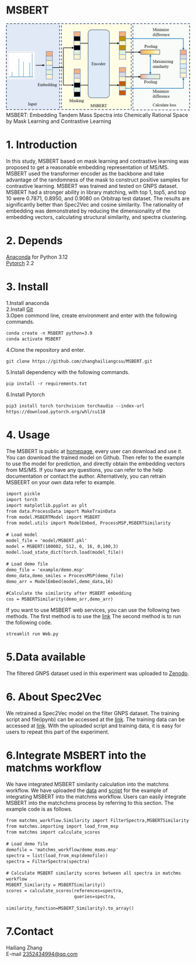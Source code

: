 
# MSBERT
![msbert](TOC.png)
MSBERT: Embedding Tandem Mass Spectra into Chemically Rational Space by Mask Learning and Contrastive Learning
# 1. Introduction
In this study, MSBERT based on mask learning and contrastive learning was proposed to get a reasonable embedding representation of MS/MS. 
MSBERT used the transformer encoder as the backbone and take advantage of the randomness of the mask to construct positive samples for contrastive learning. 
MSBERT was trained and tested on GNPS dataset. MSBERT had a stronger ability in library matching, with top 1, top5, and top 10 were 0.7871, 0.8950, and 0.9080 on Orbitrap test dataset. 
The results are significantly better than Spec2Vec and cosine similarity. 
The rationality of embedding was demonstrated by reducing the dimensionality of the embedding vectors, calculating structural similarity, and spectra clustering. 

# 2. Depends
[Anaconda](https://www.anaconda.com) for Python 3.12  
[Pytorch](https://pytorch.org/) 2.2  
# 3. Install
1.Install anaconda  
2.Install [Git](https://git-scm.com/downloads)  
3.Open commond line, create environment and enter with the following commands.   
```
conda create -n MSBERT python=3.9  
conda activate MSBERT
```
4.Clone the repository and enter.  
```
git clone https://github.com/zhanghailiangcsu/MSBERT.git
```
5.Install dependency with the following commands.
```
pip install -r requirements.txt
```
6.Install  Pytorch
```
pip3 install torch torchvision torchaudio --index-url https://download.pytorch.org/whl/cu118
```
# 4. Usage
The MSBERT is public at [homepage](https://github.com/zhanghailiangcsu), every user can download and use it.
You can download the trained model on Github.
Then refer to the example to use the model for prediction, and directly obtain the embedding vectors from MS/MS.
If you have any questions, you can refer to the help documentation or contact the author.
Alternatively, you can retrain MSBEERT on your own data refer to example.  
```
import pickle
import torch
import matplotlib.pyplot as plt
from data.ProcessData import MakeTrainData
from model.MSBERTModel import MSBERT
from model.utils import ModelEmbed, ProcessMSP,MSBERTSimilarity

# Load model
model_file = 'model/MSBERT.pkl'
model = MSBERT(100002, 512, 6, 16, 0,100,3)
model.load_state_dict(torch.load(model_file))

# Load demo file
demo_file = 'example/demo.msp'
demo_data,demo_smiles = ProcessMSP(demo_file)
demo_arr = ModelEmbed(model,demo_data,16)

#Calculate the similarity after MSBERT embedding
cos = MSBERTSimilarity(demo_arr,demo_arr)
```
If you want to use MSBERT web services, you can use the following two methods.
The first method is to use the [link](https://huggingface.co/spaces/zhanghailiangcsu/MSBERT)
The second method is to run the following code.  
```
streamlit run Web.py
```
# 5.Data available
The filtered GNPS dataset used in this experiment was uploaded to [Zenodo](https://zenodo.org/records/13626334).
# 6. About Spec2Vec
We retrained a Spec2Vec model on the filter GNPS dataset.
The training script and file(ipynb) can be accessed at the [link](https://github.com/zhanghailiangcsu/MSBERT/tree/main/Spec2VecModel).
The training data can be accessed at [link](https://zenodo.org/records/13347207).
With the uploaded script and training data, it is easy for users to repeat this part of the experiment.
# 6.Integrate MSBERT into the matchms workflow
We have integrated MSBERT similarity calculation into the matchms workflow.
We have uploaded the [data](https://github.com/zhanghailiangcsu/MSBERT/tree/main/matchms_workflow) and [script](https://github.com/zhanghailiangcsu/MSBERT/tree/main/matchms_workflow) for the example of integrating MSBERT into the matchms workflow.
Users can easily integrate MSBERT into the matchchms process by referring to this section. 
The example code is as follows.
```
from matchms_workflow.Similarity import FilterSpectra,MSBERTSimilarity
from matchms.importing import load_from_msp
from matchms import calculate_scores

# Load demo file
demofile = 'matchms_workflow/demo_msms.msp'
spectra = list(load_from_msp(demofile))
spectra = FilterSpectra(spectra)

# Calculate MSBERT similarity scores between all spectra in matchms workflow
MSBERT_Similarity = MSBERTSimilarity()
scores = calculate_scores(references=spectra,
                          queries=spectra,
                          similarity_function=MSBERT_Similarity).to_array()

```
# 7.Contact
Hailiang Zhang  
E-mail 2352434994@qq.com  
